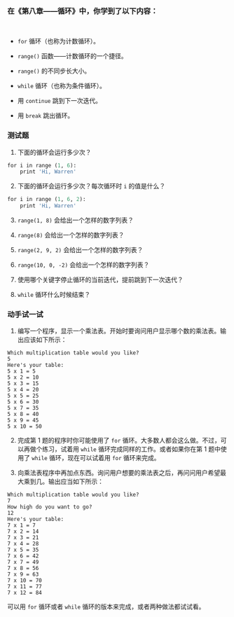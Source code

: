 ### 在《第八章——循环》中，你学到了以下内容：
 
- `for` 循环（也称为计数循环）。

- `range()` 函数——计数循环的一个捷径。

- `range()` 的不同步长大小。

- `while` 循环（也称为条件循环）。

- 用 `continue` 跳到下一次迭代。

- 用 `break` 跳出循环。

### 测试题

1. 下面的循环会运行多少次？

```python
for i in range (1, 6):
    print 'Hi, Warren'
```

2. 下面的循环会运行多少次？每次循环时 `i` 的值是什么？

```python
for i in range (1, 6, 2):
    print 'Hi, Warren' 
```

3. `range(1, 8)` 会给出一个怎样的数字列表？

4. `range(8)` 会给出一个怎样的数字列表？

5. `range(2, 9, 2)` 会给出一个怎样的数字列表？

6. `range(10, 0, -2)` 会给出一个怎样的数字列表？

7. 使用哪个关键字停止循环的当前迭代，提前跳到下一次迭代？

8. `while` 循环什么时候结束？


### 动手试一试

1. 编写一个程序，显示一个乘法表。开始时要询问用户显示哪个数的乘法表。输出应该如下所示：

```
Which multiplication table would you like?
5
Here's your table:
5 x 1 = 5
5 x 2 = 10
5 x 3 = 15
5 x 4 = 20
5 x 5 = 25
5 x 6 = 30
5 x 7 = 35
5 x 8 = 40
5 x 9 = 45
5 x 10 = 50
```

2. 完成第 1 题的程序时你可能使用了 `for` 循环。大多数人都会这么做。不过，可以再做个练习，试着用 `while` 循环完成同样的工作。或者如果你在第 1 题中使用了 `while` 循环，现在可以试着用 `for` 循环来完成。

3. 向乘法表程序中再加点东西。询问用户想要的乘法表之后，再问问用户希望最大乘到几。输出应当如下所示：

```
Which multiplication table would you like?
7
How high do you want to go?
12
Here's your table:
7 x 1 = 7
7 x 2 = 14
7 x 3 = 21
7 x 4 = 28
7 x 5 = 35
7 x 6 = 42
7 x 7 = 49
7 x 8 = 56
7 x 9 = 63
7 x 10 = 70
7 x 11 = 77
7 x 12 = 84
```

可以用 `for` 循环或者 `while` 循环的版本来完成，或者两种做法都试试看。
